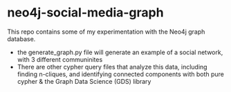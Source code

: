 # neo4j-social-media-graph
This repo contains some of my experimentation with the Neo4j graph database.
- the generate_graph.py file will generate an example of a social network, with 3 different communinites
- There are other cypher query files that analyze this data, including finding n-cliques, and identifying connected components with both pure cypher & the Graph Data Science (GDS) library